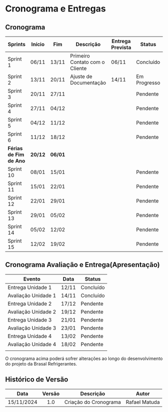 # Cronograma e Entregas

## Cronograma

| Sprints              | Início          | Fim            | Descrição                          | Entrega Prevista              | Status        |
|----------------------|-----------------|----------------|------------------------------------|-------------------------|---------------|
| Sprint 1             | 06/11           | 13/11         | Primeiro Contato com o Cliente     | 06/11                   | Concluído     |
| Sprint 2             | 13/11           | 20/11         | Ajuste de Documentação             | 14/11                   | Em Progresso  |
| Sprint 3             | 20/11           | 27/11         |                                    |                         | Pendente      |
| Sprint 4             | 27/11           | 04/12         |                                    |                         | Pendente      |
| Sprint 5             | 04/12           | 11/12         |                                    |                         | Pendente      |
| Sprint 6             | 11/12           | 18/12         |                                    |                         | Pendente      |
| **Férias de Fim de Ano** | **20/12**        | **06/01**|               
| Sprint 10            | 08/01           | 15/01         |                                    |                         | Pendente      |
| Sprint 11            | 15/01           | 22/01         |                                    |                         | Pendente      |
| Sprint 12            | 22/01           | 29/01         |                                    |                         | Pendente      |
| Sprint 13            | 29/01           | 05/02         |                                    |                         | Pendente      |
| Sprint 14            | 05/02           | 12/02         |                                    |                         | Pendente      |
| Sprint 15            | 12/02           | 19/02         |                                    |                         | Pendente      |






## Cronograma Avaliação e Entrega(Apresentação)

| Evento                | Data            | Status                                |
|-----------------------|-----------------|---------------------------------------|
|Entrega Unidade 1      | 12/11           |Concluído                              |
|Avaliação Unidade 1    | 14/11           |Concluído                              |
|Entrega Unidade 2      | 17/12           |Pendente                               |
|Avaliação Unidade 2    | 19/12           |Pendente                               |
|Entrega Unidade 3      | 21/01           |Pendente                               |
|Avaliação Unidade 3    | 23/01           |Pendente                               |
|Entrega Unidade 4      | 13/02           |Pendente                               |
|Avaliação Unidade 4    | 18/02           |Pendente                               |
|                       |                 |                                       | 

O cronograma acima poderá sofrer alterações ao longo do desenvolvimento do projeto da Brasal Refrigerantes.

##  Histórico de Versão

| **Data** | **Versão** | **Descrição** | **Autor** |
| :--------: | :--------: | :--------:  | :--------: | 
|      15/11/2024      |      1.0      |      Criação do Cronograma       |     Rafael Matuda    |